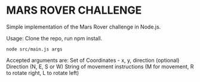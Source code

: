 # MARS ROVER CHALLENGE

Simple implementation of the Mars Rover challenge in Node.js.

Usage: Clone the repo, run npm install.

```
node src/main.js args
```

Accepted arguments are:
Set of Coordinates - x, y, direction (optional)
Direction (N, E, S or W)
String of movement instructions (M for movement, R to rotate right, L to rotate left)
